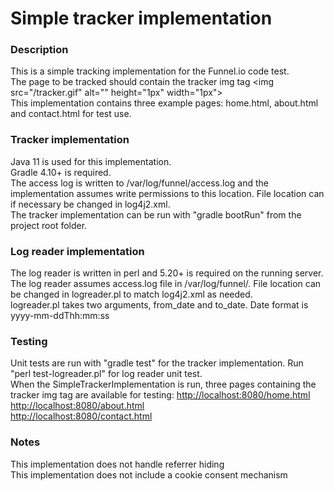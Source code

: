 # Simple tracker implementation

### Description
This is a simple tracking implementation for the Funnel.io code test.  
The page to be tracked should contain the tracker img tag \<img src="/tracker.gif" alt="" height="1px" width="1px">  
This implementation contains three example pages: home.html, about.html and contact.html for test use.  

### Tracker implementation
Java 11 is used for this implementation.  
Gradle 4.10+ is required.  
The access log is written to /var/log/funnel/access.log and the implementation assumes write permissions to this location. File location can if necessary be changed in log4j2.xml.   
The tracker implementation can be run with "gradle bootRun" from the project root folder.

### Log reader implementation
The log reader is written in perl and 5.20+ is required on the running server. The log reader assumes access.log file in /var/log/funnel/. File location can be changed in logreader.pl to match log4j2.xml as needed.  
logreader.pl takes two arguments, from_date and to_date. Date format is yyyy-mm-ddThh:mm:ss

### Testing
Unit tests are run with "gradle test" for the tracker implementation. Run "perl test-logreader.pl" for log reader unit test.   
When the SimpleTrackerImplementation is run, three pages containing the tracker img tag are available for testing: 
[http://localhost:8080/home.html](http://localhost:8080/home.html)  
[http://localhost:8080/about.html](http://localhost:8080/about.html)  
[http://localhost:8080/contact.html](http://localhost:8080/contact.html)

### Notes
This implementation does not handle referrer hiding  
This implementation does not include a cookie consent mechanism

